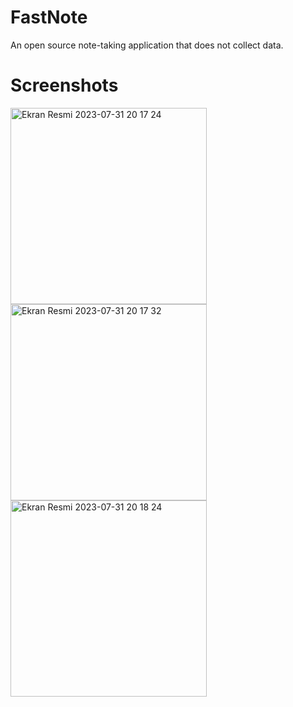 # FastNote

An open source note-taking application that does not collect data.

# Screenshots

<img width="314" alt="Ekran Resmi 2023-07-31 20 17 24" src="https://github.com/hakanert/FastNote/assets/141060647/aedd0483-b927-4928-bf50-19df38eb0e19">
<img width="314" alt="Ekran Resmi 2023-07-31 20 17 32" src="https://github.com/hakanert/FastNote/assets/141060647/d8b1bb6e-9be3-452f-9d5a-a643ccef0ad2">
<img width="314" alt="Ekran Resmi 2023-07-31 20 18 24" src="https://github.com/hakanert/FastNote/assets/141060647/6b8caf87-8a54-4b42-95fc-b3d652a47437">
